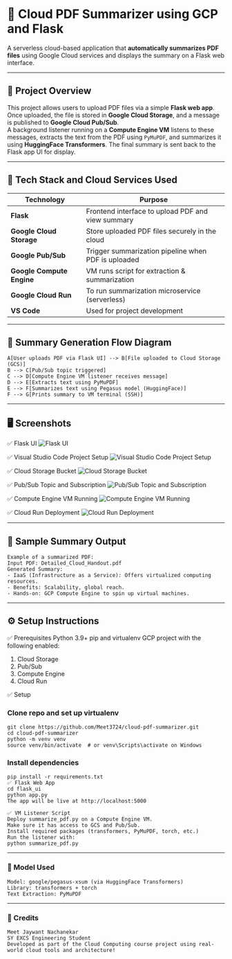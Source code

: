 # 📄 Cloud PDF Summarizer using GCP and Flask

A serverless cloud-based application that **automatically summarizes PDF files** using Google Cloud services and displays the summary on a Flask web interface.

---

## 🚀 Project Overview

This project allows users to upload PDF files via a simple **Flask web app**. Once uploaded, the file is stored in **Google Cloud Storage**, and a message is published to **Google Cloud Pub/Sub**.  
A background listener running on a **Compute Engine VM** listens to these messages, extracts the text from the PDF using `PyMuPDF`, and summarizes it using **HuggingFace Transformers**. The final summary is sent back to the Flask app UI for display.

---

## 🧩 Tech Stack and Cloud Services Used

| Technology                | Purpose                                                         |
|---------------------------|-----------------------------------------------------------------|
| **Flask**                 | Frontend interface to upload PDF and view summary               |
| **Google Cloud Storage**  | Store uploaded PDF files securely in the cloud                  |
| **Google Pub/Sub**        | Trigger summarization pipeline when PDF is uploaded             |
| **Google Compute Engine** | VM runs  script for extraction & summarization                  |
| **Google Cloud Run**      |  To run summarization microservice (serverless)                 |
| **VS Code**               | Used for project development                                    |

---

## 🧠 Summary Generation Flow Diagram

```
A[User uploads PDF via Flask UI] --> B[File uploaded to Cloud Storage (GCS)] 
B --> C[Pub/Sub topic triggered]
C --> D[Compute Engine VM listener receives message]
D --> E[Extracts text using PyMuPDF]
E --> F[Summarizes text using Pegasus model (HuggingFace)]
F --> G[Prints summary to VM terminal (SSH)] 
```
---

## 🖥️ Screenshots

✅ Flask UI
![Flask UI](<Screenshot 2025-06-28 213544.png>)

✅ Visual Studio Code Project Setup
![Visual Studio Code Project Setup](<Screenshot 2025-06-28 213607.png>)

✅ Cloud Storage Bucket
![Cloud Storage Bucket](<Screenshot 2025-06-28 213632.png>)

✅ Pub/Sub Topic and Subscription
![Pub/Sub Topic and Subscription](<Screenshot 2025-06-28 213811.png>)

✅ Compute Engine VM Running 
![Compute Engine VM Running](<Screenshot 2025-06-28 214239.png>)

✅ Cloud Run Deployment
![Cloud Run Deployment](<Screenshot 2025-06-28 214001.png>)

---

## 🧪 Sample Summary Output
```
Example of a summarized PDF:
Input PDF: Detailed_Cloud_Handout.pdf
Generated Summary:
- IaaS (Infrastructure as a Service): Offers virtualized computing resources.
- Benefits: Scalability, global reach.
- Hands-on: GCP Compute Engine to spin up virtual machines.
```
---

## ⚙️ Setup Instructions

✅ Prerequisites
Python 3.9+
pip and virtualenv
GCP project with the following enabled:
  1. Cloud Storage
  2. Pub/Sub
  3. Compute Engine
  4. Cloud Run

✅ Setup
### Clone repo and set up virtualenv
```
git clone https://github.com/Meet3724/cloud-pdf-summarizer.git 
cd cloud-pdf-summarizer
python -m venv venv
source venv/bin/activate  # or venv\Scripts\activate on Windows
```
### Install dependencies
```
pip install -r requirements.txt
✅ Flask Web App
cd flask_ui
python app.py
The app will be live at http://localhost:5000

✅ VM Listener Script
Deploy summarize_pdf.py on a Compute Engine VM.
Make sure it has access to GCS and Pub/Sub.
Install required packages (transformers, PyMuPDF, torch, etc.)
Run the listener with:
python summarize_pdf.py
```
--- 

### 🧠 Model Used
```
Model: google/pegasus-xsum (via HuggingFace Transformers)
Library: transformers + torch
Text Extraction: PyMuPDF
```
--- 

### 🧾 Credits
```
Meet Jaywant Nachanekar
SY EXCS Engineering Student
Developed as part of the Cloud Computing course project using real-world cloud tools and architecture!
```
